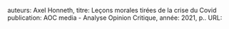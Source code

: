 auteurs: Axel Honneth, 
titre: Leçons morales tirées de la crise du Covid
publication: AOC media - Analyse Opinion Critique, 
année: 2021, 
p.. 
URL: 

